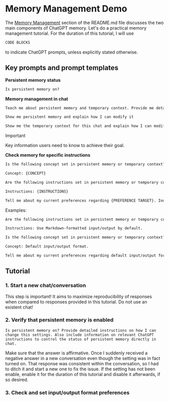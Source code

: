 # Memory Management Demo

The [Memory Management][] section of the README.md file discusses the two main components of ChatGPT memory. Let's do a practical memory management tutorial. For the duration of this tutorial, I will use  

```markdown
CODE BLOCKS
```

to indicate ChatGPT prompts, unless explicitly stated otherwise.

## Key prompts and prompt templates

**Persistent memory status**

```markdown
Is persistent memory on?
```

**Memory management in chat**

```markdown
Teach me about persistent memory and temporary context. Provide me detailed instructions on how I can manage both directly in chat and notify me of any prerequisites.
```

```markdown
Show me persistent memory and explain how I can modify it
```  
 
```markdown
Show me the temporary context for this chat and explain how I can modify it
```  

> [!IMPORTANT]
> Key information users need to know to achieve their goal.

**Check memory for specific instructions**

```markdown
Is the following concept set in persistent memory or temporary context?

Concept: {CONCEPT}
```

```markdown
Are the following instructions set in persistent memory or temporary context?  

Instructions: {INSTRUCTIONS}
```

```markdown
Tell me about my current preferences regarding {PREFERENCE TARGET}. Indicate where the preferences are stored, if any.
```

Examples:

```markdown
Are the following instructions set in persistent memory or temporary context?  

Instructions: Use Markdown-formatted input/output by default.
```

```markdown
Is the following concept set in persistent memory or temporary context?

Concept: Default input/output format.
```

```markdown
Tell me about my current preferences regarding default input/output format. Indicate where the preferences are stored, if any.
```

## Tutorial

### 1. Start a new chat/conversation

This step is important! It aims to maximize reproducibility of responses when compared to responses provided in this tutorial. Do not use an existent chat!

### 2. Verify that persistent memory is enabled

```
Is persistent memory on? Provide detailed instructions on how I can change this settings. Also include information on relevant ChatGPT instructions to control the status of persistent memory directly in chat.
```

 Make sure that the answer is affirmative. Once I suddenly received a negative answer in a new conversation even though the setting was in fact turned on. That response was consistent within the conversation, so I had to ditch it and start a new one to fix the issue. If the setting has not been enable, enable it for the duration of this tutorial and disable it afterwards, if so desired.

### 3. Check and set input/output format preferences



<!-- References -->

[Memory Management]: https://github.com/pchemguy/ChatGPTExploratoryPrompting/blob/main/README.md#memory-management